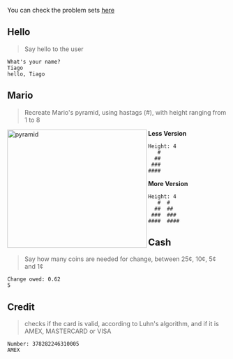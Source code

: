 You can check the problem sets [here](https://cs50.harvard.edu/x/2020/psets/1/)
## Hello
> Say hello to the user
```
What's your name? 
Tiago
hello, Tiago
```
## Mario
> Recreate Mario's pyramid, using hastags (#), with height ranging from 1 to 8
<img align="left" alt="pyramid" src="https://cs50.harvard.edu/x/2020/psets/1/mario/more/pyramids.png" width="320" height="270"/>

**Less Version**
``` 
Height: 4
   #  
  ##  
 ###  
####
```
**More Version**
```
Height: 4
   #  #
  ##  ##
 ###  ###
####  ####
```
## Cash
> Say how many coins are needed for change, between 25¢, 10¢, 5¢ and 1¢
```
Change owed: 0.62
5
```
## Credit
> checks if the card is valid, according to Luhn's algorithm, and if it is AMEX, MASTERCARD or VISA
```
Number: 378282246310005
AMEX
```
